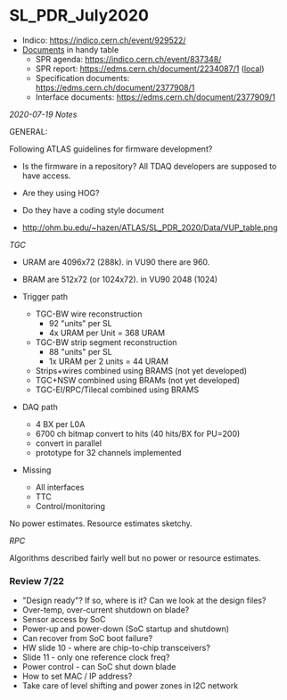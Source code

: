 # SL_PDR_July2020

 * Indico: https://indico.cern.ch/event/929522/
 * [Documents](http://ohm.bu.edu/~hazen/ATLAS/SL_PDR_2020/table.html) in handy table
   * SPR agenda: https://indico.cern.ch/event/837348/
   * SPR report: https://edms.cern.ch/document/2234087/1 ([local](http://ohm.bu.edu/~hazen/ATLAS/SL_PDR_2020/L0Muon-Specs_docx_cpdf.pdf))
   * Specification documents: https://edms.cern.ch/document/2377908/1
   * Interface documents: https://edms.cern.ch/document/2377909/1

*2020-07-19 Notes*

GENERAL:

Following ATLAS guidelines for firmware development?

 * Is the firmware in a repository?  All TDAQ developers are supposed to have access.
 * Are they using HOG?
 * Do they have a coding style document

 * http://ohm.bu.edu/~hazen/ATLAS/SL_PDR_2020/Data/VUP_table.png

*TGC*

 * URAM are 4096x72 (288k).  in VU90 there are 960.
 * BRAM are 512x72 (or 1024x72). in VU90 2048 (1024)

 * Trigger path
   * TGC-BW wire reconstruction
     * 92 "units" per SL
     * 4x URAM per Unit = 368 URAM
   * TGC-BW strip segment reconstruction
     * 88 "units" per SL
     * 1x URAM per 2 units = 44 URAM
   * Strips+wires combined using BRAMS (not yet developed)
   * TGC+NSW combined using BRAMs (not yet developed)
   * TGC-EI/RPC/Tilecal combined using BRAMS

 * DAQ path
   * 4 BX per L0A
   * 6700 ch bitmap convert to hits (40 hits/BX for PU=200)
   * convert in parallel
   * prototype for 32 channels implemented

 * Missing
   * All interfaces
   * TTC
   * Control/monitoring

No power estimates.  Resource estimates sketchy.

*RPC*

Algorithms described fairly well but no power or resource estimates.

### Review 7/22

 * "Design ready"?  If so, where is it?  Can we look at the design files?
 * Over-temp, over-current shutdown on blade?
 * Sensor access by SoC
 * Power-up and power-down (SoC startup and shutdown)
 * Can recover from SoC boot failure?
 * HW slide 10 - where are chip-to-chip transceivers?
 * Slide 11 - only one reference clock freq?
 * Power control - can SoC shut down blade
 * How to set MAC / IP address?
 * Take care of level shifting and power zones in I2C network


